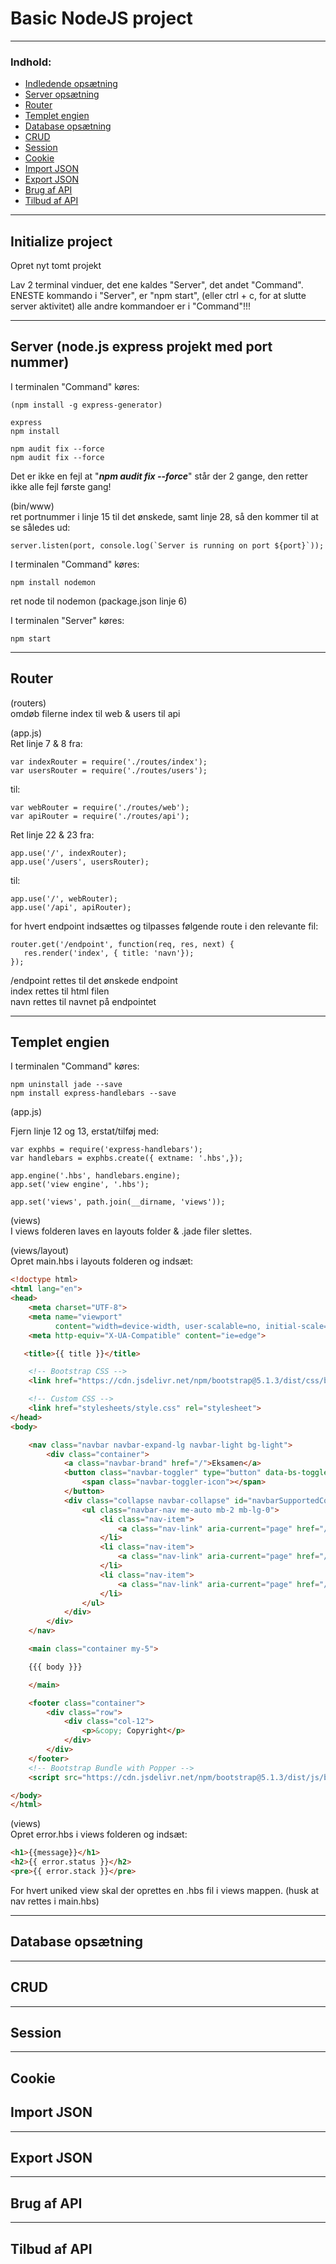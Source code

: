 # Basic NodeJS project

---


### Indhold:
- [Indledende opsætning](https://github.com/kdsn/Basic-NodeJS-project/blob/master/README.md#initialize-project)
- [Server opsætning](https://github.com/kdsn/Basic-NodeJS-project/blob/master/README.md#server-nodejs-express-projekt-med-port-nummer)
- [Router](https://github.com/kdsn/Basic-NodeJS-project/blob/master/README.md#router)
- [Templet engien](https://github.com/kdsn/Basic-NodeJS-project/blob/master/README.md#templet-engien)
- [Database opsætning](https://github.com/kdsn/Basic-NodeJS-project/blob/master/README.md#database-opsætning)
- [CRUD](https://github.com/kdsn/Basic-NodeJS-project/blob/master/README.md#crud)
- [Session](https://github.com/kdsn/Basic-NodeJS-project/blob/master/README.md#session)
- [Cookie](https://github.com/kdsn/Basic-NodeJS-project/blob/master/README.md#cookie)
- [Import JSON](https://github.com/kdsn/Basic-NodeJS-project/blob/master/README.md#import-json)
- [Export JSON](https://github.com/kdsn/Basic-NodeJS-project/blob/master/README.md#export-json)
- [Brug af API](https://github.com/kdsn/Basic-NodeJS-project/blob/master/README.md#brug-af-api)
- [Tilbud af API](https://github.com/kdsn/Basic-NodeJS-project/blob/master/README.md#tilbud-af-api)

---

## Initialize project

Opret nyt tomt projekt

Lav 2 terminal vinduer, det ene kaldes "Server", det andet "Command".
ENESTE kommando i "Server", er "npm start", (eller ctrl + c, for at slutte server aktivitet)
alle andre kommandoer er i "Command"!!!

---

## Server (node.js express projekt med port nummer)

I terminalen "Command" køres:

    (npm install -g express-generator)

    express
    npm install

    npm audit fix --force
    npm audit fix --force

Det er ikke en fejl at "***npm audit fix --force***"
står der 2 gange, den retter ikke alle fejl første gang!

(bin/www)<br>
ret portnummer i linje 15 til det ønskede, samt linje 28, så den kommer til at se således ud:
```node
server.listen(port, console.log(`Server is running on port ${port}`)); 
```
I terminalen "Command" køres:

    npm install nodemon

ret node til nodemon (package.json linje 6)

I terminalen "Server" køres:

    npm start

---

## Router

(routers) <br>
omdøb filerne index til web & users til api

(app.js)<br>
Ret linje 7 & 8 fra:

```node
var indexRouter = require('./routes/index');
var usersRouter = require('./routes/users');
```

til:

```node                                           
var webRouter = require('./routes/web');
var apiRouter = require('./routes/api');
```                            

Ret linje 22 & 23 fra:

```node                                                   
app.use('/', indexRouter);
app.use('/users', usersRouter);                            
```                                                       

til:

```node                                                   
app.use('/', webRouter);                
app.use('/api', apiRouter);                                  
```                                                       

for hvert endpoint indsættes og tilpasses følgende route i den relevante fil:
```node
router.get('/endpoint', function(req, res, next) {
   res.render('index', { title: 'navn'});
});
```
/endpoint rettes til det ønskede endpoint <br>
index rettes til html filen <br>
navn rettes til navnet på endpointet

---

## Templet engien

I terminalen "Command" køres:<br>

    npm uninstall jade --save
    npm install express-handlebars --save

(app.js) <br>

Fjern linje 12 og 13, erstat/tilføj med:<br>

```node 
var exphbs = require('express-handlebars');
var handlebars = exphbs.create({ extname: '.hbs',});

app.engine('.hbs', handlebars.engine);
app.set('view engine', '.hbs');

app.set('views', path.join(__dirname, 'views'));
```
(views)<br>
I views folderen laves en layouts folder & .jade filer slettes.

(views/layout)<br>
Opret main.hbs i layouts folderen og indsæt:

```html
<!doctype html>
<html lang="en">
<head>
    <meta charset="UTF-8">
    <meta name="viewport"
          content="width=device-width, user-scalable=no, initial-scale=1.0, maximum-scale=1.0, minimum-scale=1.0">
    <meta http-equiv="X-UA-Compatible" content="ie=edge">

   <title>{{ title }}</title>

    <!-- Bootstrap CSS -->
    <link href="https://cdn.jsdelivr.net/npm/bootstrap@5.1.3/dist/css/bootstrap.min.css" rel="stylesheet" integrity="sha384-1BmE4kWBq78iYhFldvKuhfTAU6auU8tT94WrHftjDbrCEXSU1oBoqyl2QvZ6jIW3" crossorigin="anonymous">

    <!-- Custom CSS -->
    <link href="stylesheets/style.css" rel="stylesheet">
</head>
<body>

    <nav class="navbar navbar-expand-lg navbar-light bg-light">
        <div class="container">
            <a class="navbar-brand" href="/">Eksamen</a>
            <button class="navbar-toggler" type="button" data-bs-toggle="collapse" data-bs-target="#navbarSupportedContent" aria-controls="navbarSupportedContent" aria-expanded="false" aria-label="Toggle navigation">
                <span class="navbar-toggler-icon"></span>
            </button>
            <div class="collapse navbar-collapse" id="navbarSupportedContent">
                <ul class="navbar-nav me-auto mb-2 mb-lg-0">
                    <li class="nav-item">
                        <a class="nav-link" aria-current="page" href="/">Login</a>
                    </li>
                    <li class="nav-item">
                        <a class="nav-link" aria-current="page" href="/registrer">Registration</a>
                    </li>
                    <li class="nav-item">
                        <a class="nav-link" aria-current="page" href="/beskeder">Beskeder</a>
                    </li>
                </ul>
            </div>
        </div>
    </nav>

    <main class="container my-5">

    {{{ body }}}

    </main>

    <footer class="container">
        <div class="row">
            <div class="col-12">
                <p>&copy; Copyright</p>
            </div>
        </div>
    </footer>
    <!-- Bootstrap Bundle with Popper -->
    <script src="https://cdn.jsdelivr.net/npm/bootstrap@5.1.3/dist/js/bootstrap.bundle.min.js" integrity="sha384-ka7Sk0Gln4gmtz2MlQnikT1wXgYsOg+OMhuP+IlRH9sENBO0LRn5q+8nbTov4+1p" crossorigin="anonymous"></script>

</body>
</html>
```
(views)<br>
Opret error.hbs i views folderen og indsæt:

```html
<h1>{{message}}</h1>
<h2>{{ error.status }}</h2>
<pre>{{ error.stack }}</pre>
```

For hvert uniked view skal der oprettes en .hbs fil i views mappen. (husk at nav rettes i main.hbs)

---  

## Database opsætning

---

## CRUD





---

## Session


---

## Cookie

## Import JSON

---

## Export JSON

---

## Brug af API

---

## Tilbud af API
